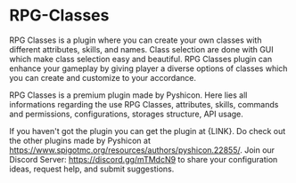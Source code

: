 # RPG-Classes
RPG Classes is a plugin where you can create your own classes with different attributes, skills, and names. Class selection are done with GUI which make class selection easy and beautiful. RPG Classes plugin can enhance your gameplay by giving player a diverse options of classes which you can create and customize to your accordance.

RPG Classes is a premium plugin made by Pyshicon. Here lies all informations regarding the use RPG Classes, attributes, skills, commands and permissions, configurations, storages structure, API usage.

If you haven't got the plugin you can get the plugin at {LINK}. Do check out the other plugins made by Pyshicon at https://www.spigotmc.org/resources/authors/pyshicon.22855/. Join our Discord Server: https://discord.gg/mTMdcN9 to share your configuration ideas, request help, and submit suggestions.
